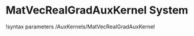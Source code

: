 <!-- MOOSE Documentation Stub: Remove this when content is added. -->

# MatVecRealGradAuxKernel System
!syntax parameters /AuxKernels/MatVecRealGradAuxKernel

